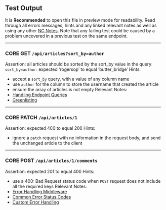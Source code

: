 ## Test Output

It is **Recommended** to open this file in preview mode for readability.
Read through all errors messages, hints and any linked relevant notes as well as using any other [NC Notes](https://l2c.northcoders.com/courses/sd-notes/back-end#sectionId=,step=). Note that any failing test could be caused by a problem uncovered in a previous test on the same endpoint.

---

### CORE GET `/api/articles?sort_by=author`

Assertion: all articles should be sorted by the sort_by value in the query: `sort_by=author`: expected ‘rogersop’ to equal ‘butter_bridge’
Hints:

- accept a `sort_by` query, with a value of any column name
- use `author` for the column to store the username that created the article
- ensure the array of articles is not empty
  Relevant Notes:
- [Handling Endpoint Queries](https://l2c.northcoders.com/courses/sd-notes/back-end/#sectionId=express-servers,step=queries)
- [Greenlisting](https://l2c.northcoders.com/courses/sd-notes/back-end/#sectionId=dynamic-queries,step=greenlisting)

---

### CORE PATCH `/api/articles/1`

Assertion: expected 400 to equal 200
Hints:

- ignore a `patch` request with no information in the request body, and send the unchanged article to the client

---

### CORE POST `/api/articles/1/comments`

Assertion: expected 201 to equal 400
Hints:

- use a 400: Bad Request status code when `POST` request does not include all the required keys
  Relevant Notes:
- [Error Handling Middleware](https://l2c.northcoders.com/courses/sd-notes/back-end/#sectionId=error-handling,step=error-handling-middleware)
- [Common Error Status Codes](https://l2c.northcoders.com/courses/sd-notes/back-end/#sectionId=error-handling,step=common-errors-and-status-codes)
- [Custom Error Handling](https://l2c.northcoders.com/courses/sd-notes/back-end/#sectionId=error-handling,step=custom-errors)
